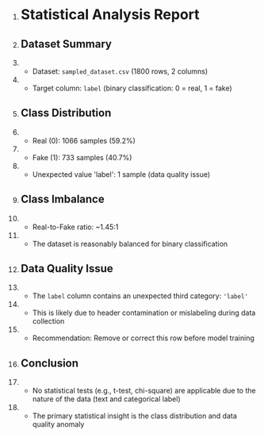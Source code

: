 1. # Statistical Analysis Report
2. ## Dataset Summary
3. - Dataset: `sampled_dataset.csv` (1800 rows, 2 columns)
4. - Target column: `label` (binary classification: 0 = real, 1 = fake)
5. ## Class Distribution
6. - Real (0): 1066 samples (59.2%)
7. - Fake (1): 733 samples (40.7%)
8. - Unexpected value 'label': 1 sample (data quality issue)
9. ## Class Imbalance
10. - Real-to-Fake ratio: ~1.45:1
11. - The dataset is reasonably balanced for binary classification
12. ## Data Quality Issue
13. - The `label` column contains an unexpected third category: `'label'`
14. - This is likely due to header contamination or mislabeling during data collection
15. - Recommendation: Remove or correct this row before model training
16. ## Conclusion
17. - No statistical tests (e.g., t-test, chi-square) are applicable due to the nature of the data (text and categorical label)
18. - The primary statistical insight is the class distribution and data quality anomaly
